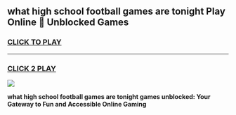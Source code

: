
## what high school football games are tonight Play Online 👋 Unblocked Games
<h3>
<a href="https://news.freeplayer.one?title=what_high_school_football_games_are_tonight&ref=17GH">CLICK TO PLAY</a></h3>
<hr>

<h3>
<a href="https://news.freeplayer.one?title=what_high_school_football_games_are_tonight&ref=17GH">CLICK 2 PLAY</a>
  
</h3>

<a href="https://news.freeplayer.one?title=what_high_school_football_games_are_tonight&ref=17GH/"><img src="https://clearcache.store/games.png"></a>


**what high school football games are tonight games unblocked: Your Gateway to Fun and Accessible Online Gaming**
